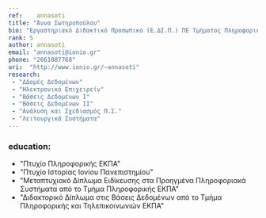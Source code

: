 ```yaml
---
ref: 	annasoti
title: "Άννα Σωτηροπούλου"
bio: "Εργαστηριακό Διδακτικό Προσωπικό (Ε.ΔΙ.Π.) ΠΕ Τμήματος Πληροφορικής"
rank: 5
author:	annasoti
email: "annasoti@ionio.gr"
phone: "2661087768"
uri:  "http://www.ionio.gr/~annasoti"
research:
 - "ΔΔομές Δεδομένων"
 - "Ηλεκτρονικό Επιχειρείν"
 - "Βάσεις Δεδομένων Ι"
 - "Βάσεις Δεδομένων ΙΙ"
 - "Ανάλυση και Σχεδιασμός Π.Σ."
 - "Λειτουργικά Συστήματα"
---
```


### education:
  - "Πτυχίο Πληροφορικής ΕΚΠΑ"
  - "Πτυχίο Ιστορίας Ιονίου Πανεπιστημίου"
  - "Μεταπτυχιακό Δίπλωμα Ειδίκευσης στα Προηγμένα Πληροφοριακά Συστήματα από το Τμήμα Πληροφορικής ΕΚΠΑ"
  - "Διδακτορικό Δίπλωμα στις Βάσεις Δεδομένων από το Τμήμα Πληροφορικής και Τηλεπικοινωνιών ΕΚΠΑ"
